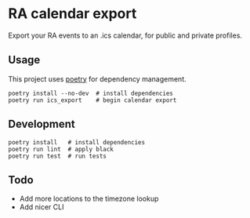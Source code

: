 # RA calendar export

Export your RA events to an .ics calendar, for public and private profiles.

## Usage
This project uses [poetry](https://python-poetry.org/) for dependency management.

```
poetry install --no-dev  # install dependencies
poetry run ics_export    # begin calendar export
```

## Development
```
poetry install   # install dependencies
poetry run lint  # apply black
poetry run test  # run tests
```

## Todo
- Add more locations to the timezone lookup
- Add nicer CLI
